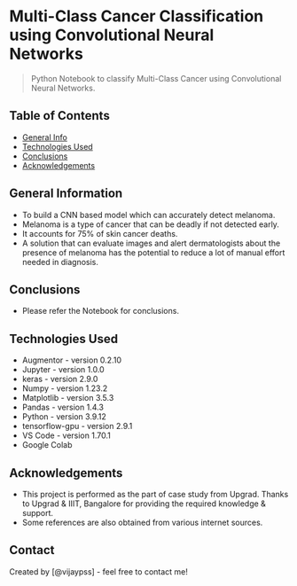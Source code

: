 # Multi-Class Cancer Classification using Convolutional Neural Networks
> Python Notebook to classify Multi-Class Cancer using Convolutional Neural Networks.


## Table of Contents
* [General Info](#general-information)
* [Technologies Used](#technologies-used)
* [Conclusions](#conclusions)
* [Acknowledgements](#acknowledgements)

## General Information
- To build a CNN based model which can accurately detect melanoma. 
- Melanoma is a type of cancer that can be deadly if not detected early. 
- It accounts for 75% of skin cancer deaths. 
- A solution that can evaluate images and alert dermatologists about the presence of melanoma has the potential to reduce a lot of manual effort needed in diagnosis.

## Conclusions
- Please refer the Notebook for conclusions.

## Technologies Used
- Augmentor - version 0.2.10
- Jupyter - version 1.0.0
- keras - version 2.9.0
- Numpy - version 1.23.2
- Matplotlib - version 3.5.3
- Pandas - version 1.4.3
- Python - version 3.9.12
- tensorflow-gpu - version 2.9.1
- VS Code - version 1.70.1
- Google Colab

## Acknowledgements
- This project is performed as the part of case study from Upgrad. Thanks to Upgrad & IIIT, Bangalore for providing the required knowledge & support.
- Some references are also obtained from various internet sources.


## Contact
Created by [@vijaypss] - feel free to contact me!
